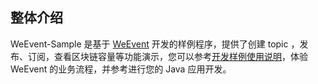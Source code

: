 ## 整体介绍

WeEvent-Sample 是基于 [WeEvent](https://github.com/WeBankFinTech/WeEvent) 开发的样例程序，提供了创建 topic ，发布、订阅，查看区块链容量等功能演示，您可以参考[开发样例使用说明](https://weeventdoc.readthedocs.io/zh_CN/latest/protocol/weevent-sample.html)，体验 WeEvent 的业务流程，并参考进行您的 Java 应用开发。


